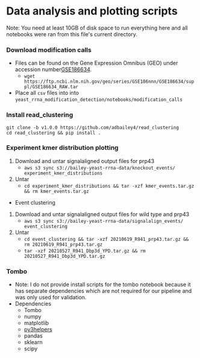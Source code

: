 # Data analysis and plotting scripts
Note: You need at least 10GB of disk space to run everything here and all notebooks were ran from this file's current directory.

### Download modification calls 
* Files can be found on the Gene Expression Omnibus (GEO) under accession number[GSE186634](https://www.ncbi.nlm.nih.gov/geo/query/acc.cgi?acc=GSE186634). 
  * `wget https://ftp.ncbi.nlm.nih.gov/geo/series/GSE186nnn/GSE186634/suppl/GSE186634_RAW.tar`
* Place all `csv` files into into `yeast_rrna_modification_detection/notebooks/modification_calls`


### Install read_clustering
```
git clone -b v1.0.0 https://github.com/adbailey4/read_clustering
cd read_clustering && pip install .
```

### Experiment kmer distribution plotting
1) Download and untar signalaligned output files for prp43
   * `aws s3 sync s3://bailey-yeast-rrna-data/knockout_events/ experiment_kmer_distributions`
2) Untar
   * `cd experiment_kmer_distributions && tar -xzf kmer_events.tar.gz && rm kmer_events.tar.gz`


* Event clustering
1) Download and untar signalaligned output files for wild type and prp43 
   * `aws s3 sync s3://bailey-yeast-rrna-data/signalalign_events/ event_clustering`
2) Untar 
   * `cd event_clustering && tar -xzf 20210619_R941_prp43.tar.gz && rm 20210619_R941_prp43.tar.gz`
   * `tar -xzf 20210527_R941_Dbp3d_YPD.tar.gz && rm 20210527_R941_Dbp3d_YPD.tar.gz`

### Tombo
* Note: I do not provide install scripts for the tombo notebook because 
it has separate dependencies which are not required for our pipeline and was only used for validation. 
* Dependencies
  * Tombo
  * numpy
  * matplotlib
  * [py3helpers](https://github.com/adbailey4/py3helpers)
  * pandas
  * sklearn
  * scipy
  